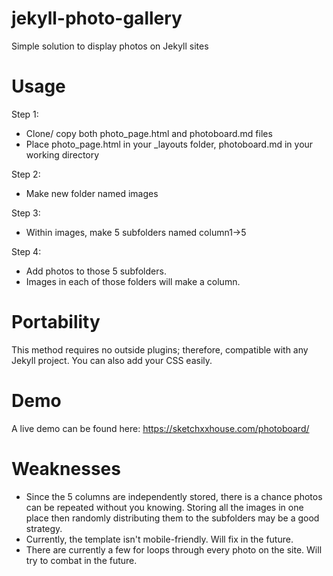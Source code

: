 # jekyll-photo-gallery
Simple solution to display photos on Jekyll sites

# Usage
Step 1: 
  - Clone/ copy both photo_page.html and photoboard.md files
  - Place photo_page.html in your _layouts folder, photoboard.md in your working directory

Step 2:
  - Make new folder named images

Step 3:
  - Within images, make 5 subfolders named column1->5

Step 4:
  - Add photos to those 5 subfolders.
  - Images in each of those folders will make a column.

# Portability
This method requires no outside plugins; therefore, compatible with any Jekyll project.
You can also add your CSS easily.

# Demo
A live demo can be found here: https://sketchxxhouse.com/photoboard/

# Weaknesses 
  - Since the 5 columns are independently stored, there is a chance photos can be repeated without you knowing. Storing all the images in one place then randomly distributing them to the subfolders may be a good strategy. 
  - Currently, the template isn't mobile-friendly. Will fix in the future.
  - There are currently a few for loops through every photo on the site. Will try to combat in the future.
